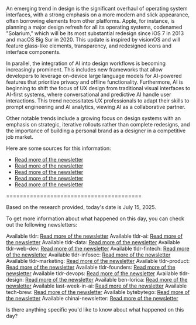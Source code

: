 An emerging trend in design is the significant overhaul of operating system interfaces, with a strong emphasis on a more modern and slick appearance, often borrowing elements from other platforms. Apple, for instance, is planning a major design refresh for all its operating systems, codenamed "Solarium," which will be its most substantial redesign since iOS 7 in 2013 and macOS Big Sur in 2020. This update is inspired by visionOS and will feature glass-like elements, transparency, and redesigned icons and interface components.

In parallel, the integration of AI into design workflows is becoming increasingly prominent. This includes new frameworks that allow developers to leverage on-device large language models for AI-powered features that prioritize privacy and offline functionality. Furthermore, AI is beginning to shift the focus of UX design from traditional visual interfaces to AI-first systems, where conversational and predictive AI handle user interactions. This trend necessitates UX professionals to adapt their skills to prompt engineering and AI analytics, viewing AI as a collaborative partner.

Other notable trends include a growing focus on design systems with an emphasis on strategic, iterative rollouts rather than complete redesigns, and the importance of building a personal brand as a designer in a competitive job market.

Here are some sources for this information:

- [Read more of the newsletter](https://polskitran.github.io/Sumitup-quartz-dev/2025-06-10/tldr-2025-06-10)
- [Read more of the newsletter](https://polskitran.github.io/Sumitup-quartz-dev/2025-05-27/tldr-2025-05-27)
- [Read more of the newsletter](https://polskitran.github.io/Sumitup-quartz-dev/2025-06-09/tldr-design-2025-06-09)
- [Read more of the newsletter](https://polskitran.github.io/Sumitup-quartz-dev/2025-06-06/tldr-design-2025-06-06)
- [Read more of the newsletter](https://polskitran.github.io/Sumitup-quartz-dev/2025-06-09/tldr-2025-06-09)

========================================

Based on the research provided, today's date is July 15, 2025.

To get more information about what happened on this day, you can check out the following newsletters:

Available tldr: [Read more of the newsletter](https://polskitran.github.io/Sumitup-quartz-dev/2025-07-15/tldr-2025-07-15)
Available tldr-ai: [Read more of the newsletter](https://polskitran.github.io/Sumitup-quartz-dev/2025-07-15/tldr-ai-2025-07-15)
Available tldr-data: [Read more of the newsletter](https://polskitran.github.io/Sumitup-quartz-dev/2025-07-15/tldr-data-2025-07-15)
Available tldr-web-dev: [Read more of the newsletter](https://polskitran.github.io/Sumitup-quartz-dev/2025-07-15/tldr-web-dev-2025-07-15)
Available tldr-fintech: [Read more of the newsletter](https://polskitran.github.io/Sumitup-quartz-dev/2025-07-15/tldr-fintech-2025-07-15)
Available tldr-infosec: [Read more of the newsletter](https://polskitran.github.io/Sumitup-quartz-dev/2025-07-15/tldr-infosec-2025-07-15)
Available tldr-marketing: [Read more of the newsletter](https://polskitran.github.io/Sumitup-quartz-dev/2025-07-15/tldr-marketing-2025-07-15)
Available tldr-product: [Read more of the newsletter](https://polskitran.github.io/Sumitup-quartz-dev/2025-07-15/tldr-product-2025-07-15)
Available tldr-founders: [Read more of the newsletter](https://polskitran.github.io/Sumitup-quartz-dev/2025-07-15/tldr-founders-2025-07-15)
Available tldr-devops: [Read more of the newsletter](https://polskitran.github.io/Sumitup-quartz-dev/2025-07-15/tldr-devops-2025-07-15)
Available tldr-design: [Read more of the newsletter](https://polskitran.github.io/Sumitup-quartz-dev/2025-07-15/tldr-design-2025-07-15)
Available ben-lorica: [Read more of the newsletter](https://polskitran.github.io/Sumitup-quartz-dev/2025-07-15/ben-lorica-2025-07-15)
Available last-week-in-ai: [Read more of the newsletter](https://polskitran.github.io/Sumitup-quartz-dev/2025-07-15/last-week-in-ai-2025-07-15)
Available tech-brew: [Read more of the newsletter](https://polskitran.github.io/Sumitup-quartz-dev/2025-07-15/tech-brew-2025-07-15)
Available bytebytego: [Read more of the newsletter](https://polskitran.github.io/Sumitup-quartz-dev/2025-07-15/bytebytego-2025-07-15)
Available chinai-newsletter: [Read more of the newsletter](https://polskitran.github.io/Sumitup-quartz-dev/2025-07-15/chinai-newsletter-2025-07-15)

Is there anything specific you'd like to know about what happened on this day?
